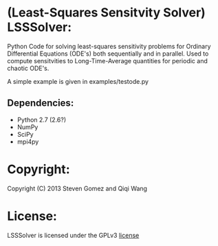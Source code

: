 (Least-Squares Sensitvity Solver) LSSSolver:
============================================

Python Code for solving least-squares sensitivity problems for Ordinary Differential Equations (ODE's) both sequentially and in parallel. Used to compute sensitvities to Long-Time-Average quantities for periodic and chaotic ODE's.

A simple example is given in examples/testode.py

Dependencies:
-------------

* Python 2.7 (2.6?)
* NumPy
* SciPy
* mpi4py

Copyright:
==============
Copyright (C) 2013 Steven Gomez and Qiqi Wang


License:
=======

LSSSolver is licensed under the GPLv3 [license ](http://www.gnu.org/licenses/gpl-3.0.txt)